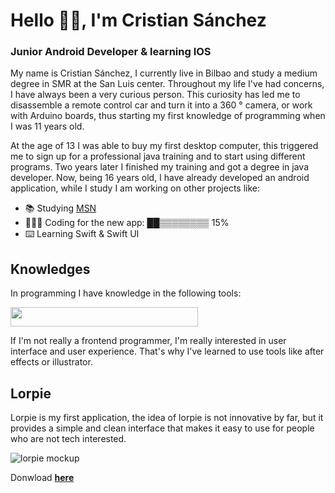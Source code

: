 # Hello 👋🏽, I'm Cristian Sánchez 

### Junior Android Developer &  learning IOS

My name is Cristian Sánchez, I currently live in Bilbao and study a medium degree in SMR at the San Luis center. Throughout my life I've had concerns, I have always been a very curious person. This curiosity has led me to disassemble a remote control car and turn it into a 360 ° camera, or work with Arduino boards, thus starting my first knowledge of programming when I was 11 years old. 

At the age of 13 I was able to buy my first desktop computer, this triggered me to sign up for a professional java training and to start using different programs. Two years later I finished my training and got a degree in java developer. Now, being 16 years old, I have already developed an android application, while I study I am working on other projects like:

- 📚 Studying [MSN](https://www.centrosanluis.com/estudios/microcomputer-systems-networks-programme "Microcomputer systems and networks")
- 🧑🏽‍💻 Coding for the new app: ██▒▒▒▒▒▒▒▒  15%
- ⌨️ Learning Swift & Swift UI

## Knowledges

In programming I have knowledge in the following tools:

<img src="https://user-images.githubusercontent.com/99766455/154362550-dec8b1f9-dd94-41e4-9786-135a46b5109a.png" width="300" height="31">

If I'm not really a frontend programmer, I'm really interested in user interface and user experience. That's why I've learned to use tools like after effects or illustrator.

<!---
<img src="https://media.giphy.com/media/lYoKpH44kaGlQDvt5b/giphy.gif" width="100" height="100" />
-->

## Lorpie

Lorpie is my first application, the idea of lorpie is not innovative by far, but it provides a simple and clean interface that makes it easy to use for people who are not tech interested.

![lorpie mockup](https://user-images.githubusercontent.com/99766455/154370065-d6a4caec-116c-4eb1-817c-c2492b150e6c.png)

Donwload **[here](https://play.google.com/store/apps/details?id=ml.cpicontacto.lorpie&hl=es)**





